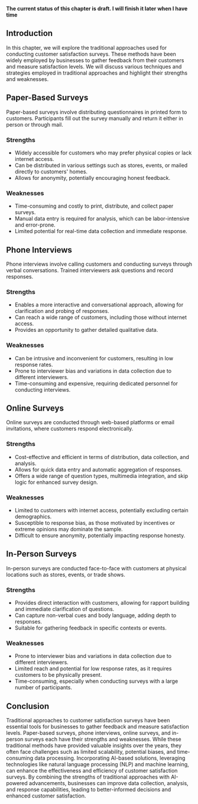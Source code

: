 **The current status of this chapter is draft. I will finish it later when I have time**

Introduction
------------

In this chapter, we will explore the traditional approaches used for conducting customer satisfaction surveys. These methods have been widely employed by businesses to gather feedback from their customers and measure satisfaction levels. We will discuss various techniques and strategies employed in traditional approaches and highlight their strengths and weaknesses.

Paper-Based Surveys
-------------------

Paper-based surveys involve distributing questionnaires in printed form to customers. Participants fill out the survey manually and return it either in person or through mail.

### Strengths

* Widely accessible for customers who may prefer physical copies or lack internet access.
* Can be distributed in various settings such as stores, events, or mailed directly to customers' homes.
* Allows for anonymity, potentially encouraging honest feedback.

### Weaknesses

* Time-consuming and costly to print, distribute, and collect paper surveys.
* Manual data entry is required for analysis, which can be labor-intensive and error-prone.
* Limited potential for real-time data collection and immediate response.

Phone Interviews
----------------

Phone interviews involve calling customers and conducting surveys through verbal conversations. Trained interviewers ask questions and record responses.

### Strengths

* Enables a more interactive and conversational approach, allowing for clarification and probing of responses.
* Can reach a wide range of customers, including those without internet access.
* Provides an opportunity to gather detailed qualitative data.

### Weaknesses

* Can be intrusive and inconvenient for customers, resulting in low response rates.
* Prone to interviewer bias and variations in data collection due to different interviewers.
* Time-consuming and expensive, requiring dedicated personnel for conducting interviews.

Online Surveys
--------------

Online surveys are conducted through web-based platforms or email invitations, where customers respond electronically.

### Strengths

* Cost-effective and efficient in terms of distribution, data collection, and analysis.
* Allows for quick data entry and automatic aggregation of responses.
* Offers a wide range of question types, multimedia integration, and skip logic for enhanced survey design.

### Weaknesses

* Limited to customers with internet access, potentially excluding certain demographics.
* Susceptible to response bias, as those motivated by incentives or extreme opinions may dominate the sample.
* Difficult to ensure anonymity, potentially impacting response honesty.

In-Person Surveys
-----------------

In-person surveys are conducted face-to-face with customers at physical locations such as stores, events, or trade shows.

### Strengths

* Provides direct interaction with customers, allowing for rapport building and immediate clarification of questions.
* Can capture non-verbal cues and body language, adding depth to responses.
* Suitable for gathering feedback in specific contexts or events.

### Weaknesses

* Prone to interviewer bias and variations in data collection due to different interviewers.
* Limited reach and potential for low response rates, as it requires customers to be physically present.
* Time-consuming, especially when conducting surveys with a large number of participants.

Conclusion
----------

Traditional approaches to customer satisfaction surveys have been essential tools for businesses to gather feedback and measure satisfaction levels. Paper-based surveys, phone interviews, online surveys, and in-person surveys each have their strengths and weaknesses. While these traditional methods have provided valuable insights over the years, they often face challenges such as limited scalability, potential biases, and time-consuming data processing. Incorporating AI-based solutions, leveraging technologies like natural language processing (NLP) and machine learning, can enhance the effectiveness and efficiency of customer satisfaction surveys. By combining the strengths of traditional approaches with AI-powered advancements, businesses can improve data collection, analysis, and response capabilities, leading to better-informed decisions and enhanced customer satisfaction.

